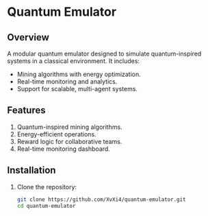 # Quantum Emulator

## Overview
A modular quantum emulator designed to simulate quantum-inspired systems in a classical environment. It includes:
- Mining algorithms with energy optimization.
- Real-time monitoring and analytics.
- Support for scalable, multi-agent systems.

## Features
1. Quantum-inspired mining algorithms.
2. Energy-efficient operations.
3. Reward logic for collaborative teams.
4. Real-time monitoring dashboard.

## Installation
1. Clone the repository:
   ```bash
   git clone https://github.com/XvXi4/quantum-emulator.git
   cd quantum-emulator
   
